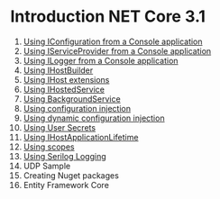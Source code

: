 # Introduction NET Core 3.1

1. [Using IConfiguration from a Console application](UsingIConfiguration.md)
2. [Using IServiceProvider from a Console application](UsingIServiceProvider.md)
3. [Using ILogger from a Console application](UsingILogger.md)
4. [Using IHostBuilder](UsingIHostBuilder.md)
5. [Using IHost extensions](UsingIHostExtensions.md)
6. [Using IHostedService](UsingIHostedService.md)
7. [Using BackgroundService](UsingBackgroundService.md)
8. [Using configuration injection](UsingConfigInjection.md)
9. [Using dynamic configuration injection](UsingDynamicConfigInjection.md)
10. [Using User Secrets](UsingUserSecrets.md)
11. [Using IHostApplicationLifetime](UsingIHostApplicationLifetime.md)
12. [Using scopes](UsingScopes.md)
13. [Using Serilog Logging](UsingSerilog.md)
14. UDP Sample
15. Creating Nuget packages
16. Entity Framework Core